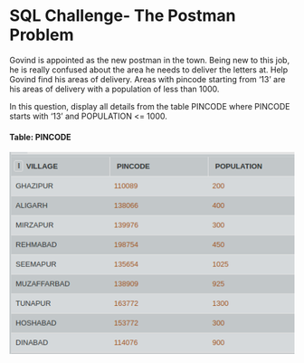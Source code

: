 # SQL Challenge- The Postman Problem

Govind is appointed as the new postman in the town. Being new to this job, he is really confused about the area he needs to deliver the letters at. Help Govind find his areas of delivery. Areas with pincode starting from ‘13’ are his areas of delivery with a population of less than 1000.

In this question, display all details from the table PINCODE where PINCODE starts with ‘13’ and POPULATION <= 1000.

#### Table: PINCODE

![Test Image 1](ss.png)
